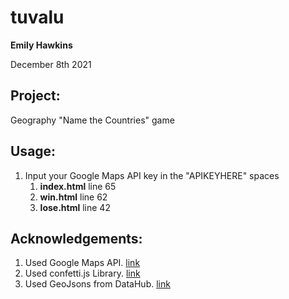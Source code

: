 # tuvalu

**Emily Hawkins** 

December 8th 2021

## Project:
Geography "Name the Countries" game

## Usage:

1. Input your Google Maps API key in the "APIKEYHERE" spaces
      1. **index.html** line 65
      2. **win.html** line 62
      3. **lose.html** line 42

## Acknowledgements:

1. Used Google Maps API. [link](https://developers.google.com/maps)
2. Used confetti.js Library. [link](https://www.cssscript.com/confetti-falling-animation/)
3. Used GeoJsons from DataHub. [link](https://datahub.io/core/geo-countries)
